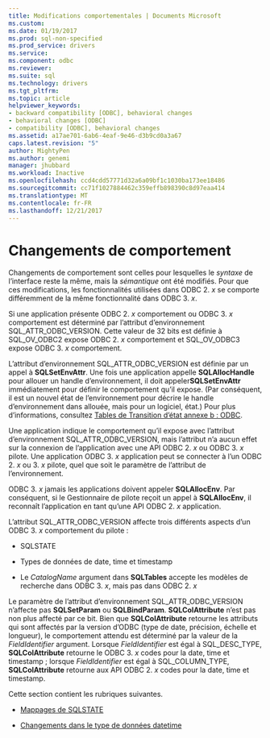 ```yaml
---
title: Modifications comportementales | Documents Microsoft
ms.custom: 
ms.date: 01/19/2017
ms.prod: sql-non-specified
ms.prod_service: drivers
ms.service: 
ms.component: odbc
ms.reviewer: 
ms.suite: sql
ms.technology: drivers
ms.tgt_pltfrm: 
ms.topic: article
helpviewer_keywords:
- backward compatibility [ODBC], behavioral changes
- behavioral changes [ODBC]
- compatibility [ODBC], behavioral changes
ms.assetid: a17ae701-6ab6-4eaf-9e46-d3b9cd0a3a67
caps.latest.revision: "5"
author: MightyPen
ms.author: genemi
manager: jhubbard
ms.workload: Inactive
ms.openlocfilehash: ccd4cdd57771d32a6a09bf1c1030ba173ee18486
ms.sourcegitcommit: cc71f1027884462c359effb898390c8d97eaa414
ms.translationtype: MT
ms.contentlocale: fr-FR
ms.lasthandoff: 12/21/2017
---
```

# <a name="behavioral-changes"></a>Changements de comportement
Changements de comportement sont celles pour lesquelles le *syntaxe* de l’interface reste la même, mais la *sémantique* ont été modifiés. Pour que ces modifications, les fonctionnalités utilisées dans ODBC 2. *x* se comporte différemment de la même fonctionnalité dans ODBC 3. *x*.  
  
 Si une application présente ODBC 2. *x* comportement ou ODBC 3. *x* comportement est déterminé par l’attribut d’environnement SQL_ATTR_ODBC_VERSION. Cette valeur de 32 bits est définie à SQL_OV_ODBC2 expose ODBC 2. *x* comportement et SQL_OV_ODBC3 expose ODBC 3. *x* comportement.  
  
 L’attribut d’environnement SQL_ATTR_ODBC_VERSION est définie par un appel à **SQLSetEnvAttr**. Une fois une application appelle **SQLAllocHandle** pour allouer un handle d’environnement, il doit appeler**SQLSetEnvAttr** immédiatement pour définir le comportement qu’il expose. (Par conséquent, il est un nouvel état de l’environnement pour décrire le handle d’environnement dans allouée, mais pour un logiciel, état.) Pour plus d’informations, consultez [Tables de Transition d’état annexe b : ODBC](../../../odbc/reference/appendixes/appendix-b-odbc-state-transition-tables.md).  
  
 Une application indique le comportement qu’il expose avec l’attribut d’environnement SQL_ATTR_ODBC_VERSION, mais l’attribut n’a aucun effet sur la connexion de l’application avec une API ODBC 2. *x* ou ODBC 3. *x* pilote. Une application ODBC 3. *x* application peut se connecter à l’un ODBC 2. *x* ou 3. *x* pilote, quel que soit le paramètre de l’attribut de l’environnement.  
  
 ODBC 3. *x* jamais les applications doivent appeler **SQLAllocEnv**. Par conséquent, si le Gestionnaire de pilote reçoit un appel à **SQLAllocEnv**, il reconnaît l’application en tant qu’une API ODBC 2. *x* application.  
  
 L’attribut SQL_ATTR_ODBC_VERSION affecte trois différents aspects d’un ODBC 3. *x* comportement du pilote :  
  
-   SQLSTATE  
  
-   Types de données de date, time et timestamp  
  
-   Le *CatalogName* argument dans **SQLTables** accepte les modèles de recherche dans ODBC 3. *x*, mais pas dans ODBC 2. *x*  
  
 Le paramètre de l’attribut d’environnement SQL_ATTR_ODBC_VERSION n’affecte pas **SQLSetParam** ou **SQLBindParam**. **SQLColAttribute** n’est pas non plus affecté par ce bit. Bien que **SQLColAttribute** retourne les attributs qui sont affectés par la version d’ODBC (type de date, précision, échelle et longueur), le comportement attendu est déterminé par la valeur de la *FieldIdentifier* argument. Lorsque *FieldIdentifier* est égal à SQL_DESC_TYPE, **SQLColAttribute** retourne le ODBC 3. *x* codes pour la date, time et timestamp ; lorsque *FieldIdentifier* est égal à SQL_COLUMN_TYPE, **SQLColAttribute** retourne aux API ODBC 2. *x* codes pour la date, time et timestamp.  
  
 Cette section contient les rubriques suivantes.  
  
-   [Mappages de SQLSTATE](../../../odbc/reference/develop-app/sqlstate-mappings.md)  
  
-   [Changements dans le type de données datetime](../../../odbc/reference/develop-app/datetime-data-type-changes.md)
